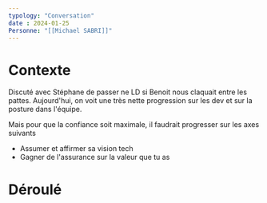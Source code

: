```yaml
---
typology: "Conversation"
date : 2024-01-25
Personne: "[[Michael SABRI]]"
---
```

# Contexte

Discuté avec Stéphane de passer ne LD si Benoit nous claquait entre les pattes.
Aujourd'hui, on voit une très nette progression sur les dev et sur la posture dans l'équipe.

Mais pour que la confiance soit maximale, il faudrait progresser sur les axes suivants
- Assumer et affirmer sa vision tech 
- Gagner de l'assurance sur la valeur que tu as

# Déroulé
